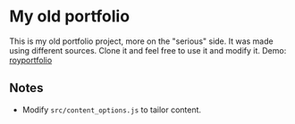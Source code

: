 # My old portfolio

This is my old portfolio project, more on the "serious" side.  It was made using different sources. Clone it and feel free to use it and modify it.
Demo: [royportfolio](https://oldportfolio-ivory.vercel.app/)

## Notes

- Modify `src/content_options.js` to tailor content.